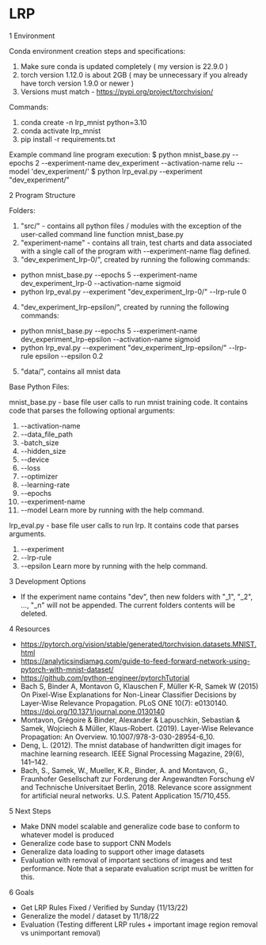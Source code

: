 # LRP

1 Environment

Conda environment creation steps and specifications:

1. Make sure conda is updated completely ( my version is 22.9.0 )
2. torch version 1.12.0 is about 2GB ( may be unnecessary if you already have torch version 1.9.0 or newer )
3. Versions must match - https://pypi.org/project/torchvision/ 

Commands:
1. conda create -n lrp_mnist python=3.10 
2. conda activate lrp_mnist
3. pip install -r requirements.txt

Example command line program execution:
  $ python mnist_base.py --epochs 2 --experiment-name dev_experiment --activation-name relu --model 'dev_experiment/'
  $ python lrp_eval.py --experiment "dev_experiment/"

2 Program Structure

Folders:
 1. "src/" - contains all python files / modules with the exception of the user-called command line function mnist_base.py
 2. "experiment-name" - contains all train, test charts and data associated with a single call of the program with --experiment-name flag defined.
 3. "dev_experiment_lrp-0/", created by running the following commands:
  - python mnist_base.py --epochs 5 --experiment-name dev_experiment_lrp-0 --activation-name sigmoid
  - python lrp_eval.py --experiment "dev_experiment_lrp-0/" --lrp-rule 0
 4. "dev_experiment_lrp-epsilon/", created by running the following commands:
  - python mnist_base.py --epochs 5 --experiment-name dev_experiment_lrp-epsilon --activation-name sigmoid
  - python lrp_eval.py --experiment "dev_experiment_lrp-epsilon/" --lrp-rule epsilon --epsilon 0.2
 5. "data/", contains all mnist data

Base Python Files:

mnist_base.py - base file user calls to run mnist training code. It contains code that parses the following optional arguments:
 1. --activation-name
 2. --data_file_path
 3. -batch_size
 4. --hidden_size
 5. --device
 6. --loss
 7. --optimizer
 8. --learning-rate
 9. --epochs
 10. --experiment-name
 11. --model
 Learn more by running with the help command.

lrp_eval.py - base file user calls to run lrp. It contains code that parses arguments.
 1. --experiment
 2. --lrp-rule
 3. --epsilon
Learn more by running with the help command.

3 Development Options
 - If the experiment name contains "dev", then new folders with "_1", "_2", ..., "_n" will not be appended. The current folders contents will be deleted.

4 Resources
  - https://pytorch.org/vision/stable/generated/torchvision.datasets.MNIST.html 
  - https://analyticsindiamag.com/guide-to-feed-forward-network-using-pytorch-with-mnist-dataset/ 
  - https://github.com/python-engineer/pytorchTutorial 
  - Bach S, Binder A, Montavon G, Klauschen F, Müller K-R, Samek W (2015) On Pixel-Wise Explanations for Non-Linear Classifier Decisions by Layer-Wise Relevance Propagation. PLoS ONE 10(7): e0130140. https://doi.org/10.1371/journal.pone.0130140 
  - Montavon, Grégoire & Binder, Alexander & Lapuschkin, Sebastian & Samek, Wojciech & Müller, Klaus-Robert. (2019). Layer-Wise Relevance Propagation: An Overview. 10.1007/978-3-030-28954-6_10. 
  - Deng, L. (2012). The mnist database of handwritten digit images for machine learning research. IEEE Signal Processing Magazine, 29(6), 141–142.
  - Bach, S., Samek, W., Mueller, K.R., Binder, A. and Montavon, G., Fraunhofer Gesellschaft zur Forderung der Angewandten Forschung eV and Technische Universitaet Berlin, 2018. Relevance score assignment for artificial neural networks. U.S. Patent Application 15/710,455.

5 Next Steps
 - Make DNN model scalable and generalize code base to conform to whatever model is produced
 - Generalize code base to support CNN Models
 - Generalize data loading to support other image datasets
 - Evaluation with removal of important sections of images and test performance. Note that a separate evaluation script must be written for this.

6 Goals
 - Get LRP Rules Fixed / Verified by Sunday (11/13/22)
 - Generalize the model / dataset by 11/18/22
 - Evaluation (Testing different LRP rules + important image region removal vs unimportant removal)